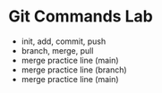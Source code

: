 # Git Commands Lab
- init, add, commit, push
- branch, merge, pull
- merge practice line (main)
- merge practice line (branch)
- merge practice line (main)
